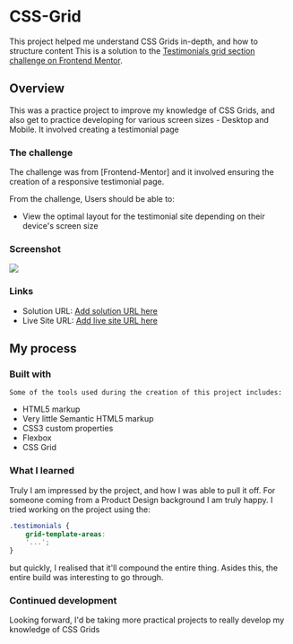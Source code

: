 # CSS-Grid
This project helped me understand CSS Grids in-depth, and how to structure content
This is a solution to the [Testimonials grid section challenge on Frontend Mentor](https://www.frontendmentor.io/challenges/testimonials-grid-section-Nnw6J7Un7).

## Overview

  This was a practice project to improve my knowledge of CSS Grids, and also get to practice developing for various screen sizes - Desktop and Mobile. It involved creating a testimonial page

### The challenge

   The challenge was from [Frontend-Mentor] and it involved ensuring the creation of a responsive testimonial page.
   
   From the challenge, Users should be able to:
   - View the optimal layout for the testimonial site depending on their device's screen size

### Screenshot

![](./images/ScrnSht.png.jpg) 


### Links

- Solution URL: [Add solution URL here](http://127.0.0.1:5500/index.html)
- Live Site URL: [Add live site URL here](https://spectacular-pudding-db60a0.netlify.app/)


## My process

### Built with

    Some of the tools used during the creation of this project includes:
- HTML5 markup
- Very little Semantic HTML5 markup
- CSS3 custom properties
- Flexbox
- CSS Grid

### What I learned

Truly I am impressed by the project, and how I was able to pull it off. For someone coming from a Product Design background I am truly happy. I tried working on the project using the:

```css
.testimonials {
    grid-template-areas:
    '...';
}
```
but quickly, I realised that it'll compound the entire thing.
Asides this, the entire build was interesting to go through.

### Continued development

Looking forward, I'd be taking more practical projects to really develop my knowledge of CSS Grids
